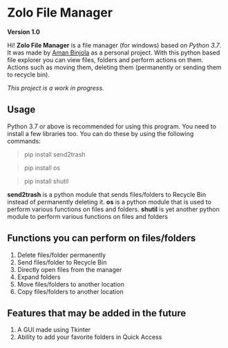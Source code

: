 # Zolo File Manager 
**Version 1.0**

Hi! **Zolo File Manager** is a file manager (for windows) based on *Python 3.7*. It was made by [Aman Binjola](www.github.com/binjolaaman10) as a personal project. With this python based file explorer you can view files, folders and perform actions on them. Actions such as moving them, deleting them (permanently or sending them to recycle bin).

*This project is a work in progress.*

## Usage
Python 3.7 or above is recommended for using this program.
You need to install a few libraries too. You can do these by using the following commands:

> pip install send2trash

> pip install os

> pip install shutil

**send2trash** is a python module that sends files/folders to Recycle Bin instead of permanently deleting it.
**os** is a python module that is used to perform various functions on files and folders.
**shutil** is yet another python module to perform various functions on files and folders 

## Functions you can perform on files/folders

 1. Delete files/folder permanently
 2. Send files/folder to Recycle Bin
 3. Directly open files from the manager
 4. Expand folders
 5. Move files/folders to another location
 6. Copy files/folders to another location
 
 ## Features that may be added in the future
 
 1. A GUI made using Tkinter
 2. Ability to add your favorite folders in Quick Access 
